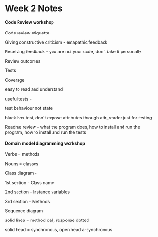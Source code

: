 # Week 2 Notes

#### Code Review workshop

Code review etiquette

Giving constructive criticism - emapathic feedback

Receiving feedback - you are not your code, don't take it personally



Review outcomes

Tests 

Coverage 

easy to read and understand

useful tests - 

test behaviour not state. 

black box test, don't expose attributes through attr\_reader just for testing.



Readme review - what the program does, how to install and  run the program, how to install and run the tests



#### Domain model diagramming workshop

Verbs = methods

Nouns = classes



Class diagram - 

1st section - Class name

2nd section - Instance variables

3rd section - Methods



Sequence diagram 

solid lines = method call, response dotted

solid head = synchronous, open head a-synchronous

